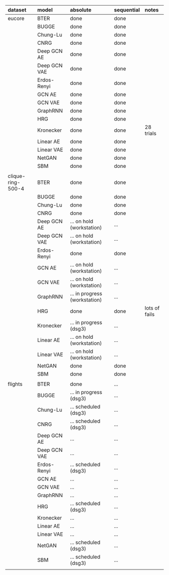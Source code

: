 |    dataset        |        model      |   absolute                        |   sequential                      |       notes       |
|:----------------- |:----------------- |:--------------------------------- |:--------------------------------- |:----------------- |
| eucore            | BTER              | done                              | done                              |                   |
|      <i></i>      | BUGGE             | done                              | done                              |                   |
|      <i></i>      | Chung-Lu          | done                              | done                              |                   |
|      <i></i>      | CNRG              | done                              | done                              |                   |
|      <i></i>      | Deep GCN AE       | done                              | done                              |                   |
|      <i></i>      | Deep GCN VAE      | done                              | done                              |                   |
|      <i></i>      | Erdos-Renyi       | done                              | done                              |                   |
|      <i></i>      | GCN AE            | done                              | done                              |                   |
|      <i></i>      | GCN VAE           | done                              | done                              |                   |
|      <i></i>      | GraphRNN          | done                              | done                              |                   |
|      <i></i>      | HRG               | done                              | done                              |                   |
|      <i></i>      | Kronecker         | done                              | done                              | 28 trials         |
|      <i></i>      | Linear AE         | done                              | done                              |                   |
|      <i></i>      | Linear VAE        | done                              | done                              |                   |
|      <i></i>      | NetGAN            | done                              | done                              |                   |
|      <i></i>      | SBM               | done                              | done                              |                   |
|      <i></i>      |      <i></i>      |              <i></i>              |              <i></i>              |      <i></i>      |
| clique-ring-500-4 | BTER              | done                              | done                              |                   |
|      <i></i>      | BUGGE             | done                              | done                              |                   |
|      <i></i>      | Chung-Lu          | done                              | done                              |                   |
|      <i></i>      | CNRG              | done                              | done                              |                   |
|      <i></i>      | Deep GCN AE       | ...  on hold (workstation)        | ...                               |                   |
|      <i></i>      | Deep GCN VAE      | ...  on hold (workstation)        | ...                               |                   |
|      <i></i>      | Erdos-Renyi       | done                              | done                              |                   |
|      <i></i>      | GCN AE            | ...  on hold (workstation)        | ...                               |                   |
|      <i></i>      | GCN VAE           | ...  on hold (workstation)        | ...                               |                   |
|      <i></i>      | GraphRNN          | ...  in progress (workstation)    | ...                               |                   |
|      <i></i>      | HRG               | done                              | done                              | lots of fails     |
|      <i></i>      | Kronecker         | ...  in progress (dsg3)           | ...                               |                   |
|      <i></i>      | Linear AE         | ...  on hold (workstation)        | ...                               |                   |
|      <i></i>      | Linear VAE        | ...  on hold (workstation)        | ...                               |                   |
|      <i></i>      | NetGAN            | done                              | done                              |                   |
|      <i></i>      | SBM               | done                              | done                              |                   |
|      <i></i>      |      <i></i>      |              <i></i>              |              <i></i>              |      <i></i>      |
| flights           | BTER              | done                              | ...                               |                   |
|      <i></i>      | BUGGE             | ...  in progress (dsg3)           | ...                               |                   |
|      <i></i>      | Chung-Lu          | ...  scheduled (dsg3)             | ...                               |                   |
|      <i></i>      | CNRG              | ...  scheduled (dsg3)             | ...                               |                   |
|      <i></i>      | Deep GCN AE       | ...                               | ...                               |                   |
|      <i></i>      | Deep GCN VAE      | ...                               | ...                               |                   |
|      <i></i>      | Erdos-Renyi       | ...  scheduled (dsg3)             | ...                               |                   |
|      <i></i>      | GCN AE            | ...                               | ...                               |                   |
|      <i></i>      | GCN VAE           | ...                               | ...                               |                   |
|      <i></i>      | GraphRNN          | ...                               | ...                               |                   |
|      <i></i>      | HRG               | ...  scheduled (dsg3)             | ...                               |                   |
|      <i></i>      | Kronecker         | ...                               | ...                               |                   |
|      <i></i>      | Linear AE         | ...                               | ...                               |                   |
|      <i></i>      | Linear VAE        | ...                               | ...                               |                   |
|      <i></i>      | NetGAN            | ...  scheduled (dsg3)             | ...                               |                   |
|      <i></i>      | SBM               | ...  scheduled (dsg3)             | ...                               |                   |
|      <i></i>      |      <i></i>      |              <i></i>              |              <i></i>              |      <i></i>      |
